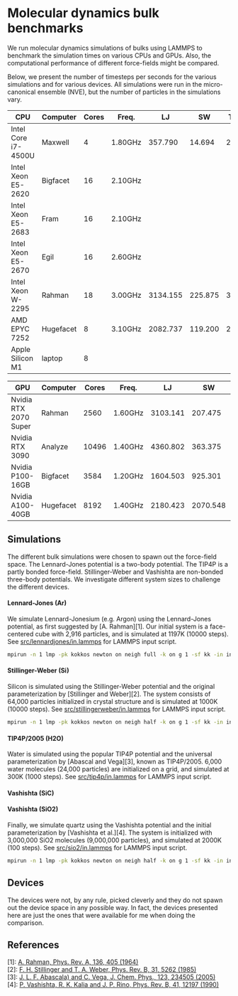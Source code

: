 # Molecular dynamics bulk benchmarks
We run molecular dynamics simulations of bulks using LAMMPS to benchmark the simulation times on various CPUs and GPUs. Also, the computational performance of different force-fields might be compared.

Below, we present the number of timesteps per seconds for the various simulations and for various devices. All simulations were run in the micro-canonical ensemble (NVE), but the number of particles in the simulations vary.


| CPU                   | Computer  | Cores | Freq.   | LJ       | SW       | TIP4P  | SiC | SiO2  |
|-----------------------|-----------|-------|---------|----------|----------|--------|-----|-------|
| Intel Core i7-4500U   | Maxwell   | 4     | 1.80GHz | 357.790  |  14.694  |  2.701 |     | 0.055 |
| Intel Xeon E5-2620    | Bigfacet  | 16    | 2.10GHz |          |          |        |     |       |
| Intel Xeon E5-2683    | Fram      | 16    | 2.10GHz |          |          |        |     |       |
| Intel Xeon E5-2670    | Egil      | 16    | 2.60GHz |          |          |        |     |       |
| Intel Xeon W-2295     | Rahman    | 18    | 3.00GHz | 3134.155 | 225.875  | 34.796 |     | 0.666 |
| AMD EPYC 7252         | Hugefacet | 8     | 3.10GHz | 2082.737 | 119.200  | 20.081 |     |       |
| Apple Silicon M1      | laptop    | 8     | 

| GPU                   | Computer  | Cores | Freq.   | LJ       | SW       | TIP4P  | SiC | SiO2  |
|-----------------------|-----------|-------|---------|----------|----------|--------|-----|-------|
| Nvidia RTX 2070 Super | Rahman    | 2560  | 1.60GHz | 3103.141 |  207.475 |   -    |     | GPUmem|
| Nvidia RTX 3090       | Analyze   | 10496 | 1.40GHz | 4360.802 |  363.375 |   -    |     | 2.165 |
| Nvidia P100-16GB      | Bigfacet  | 3584  | 1.20GHz | 1604.503 |  925.301 |   -    |     | 3.013 |
| Nvidia A100-40GB      | Hugefacet | 8192  | 1.40GHz | 2180.423 | 2070.548 |   -    |     | 14.647|

## Simulations
The different bulk simulations were chosen to spawn out the force-field space. The Lennard-Jones potential is a two-body potential. The TIP4P is a partly bonded force-field. Stillinger-Weber and Vashishta are non-bonded three-body potentials. We investigate different system sizes to challenge the different devices.

#### Lennard-Jones (Ar)
We simulate Lennard-Jonesium (e.g. Argon) using the Lennard-Jones potential, as first suggested by [A. Rahman][1]. Our initial system is a face-centered cube with 2,916 particles, and is simulated at 1197K (10000 steps). See [src/lennardjones/in.lammps](src/lennardjones/in.lammps) for LAMMPS input script.

```bash
mpirun -n 1 lmp -pk kokkos newton on neigh full -k on g 1 -sf kk -in in.lammps
```

#### Stillinger-Weber (Si)
Silicon is simulated using the Stillinger-Weber potential and the original parameterization by [Stillinger and Weber][2]. The system consists of 64,000 particles initialized in crystal structure and is simulated at 1000K (10000 steps). See [src/stillingerweber/in.lammps](src/stillingerweber/in.lammps) for LAMMPS input script.

```bash
mpirun -n 1 lmp -pk kokkos newton on neigh half -k on g 1 -sf kk -in in.lammps
```

#### TIP4P/2005 (H2O)
Water is simulated using the popular TIP4P potential and the universal parameterization by [Abascal and Vega][3], known as TIP4P/2005. 6,000 water molecules (24,000 particles) are initialized on a grid, and simulated at 300K (1000 steps). See [src/tip4p/in.lammps](src/tip4p/in.lammps) for LAMMPS input script.

#### Vashishta (SiC)

#### Vashishta (SiO2)
Finally, we simulate quartz using the Vashishta potential and the initial parameterization by [Vashishta et al.][4]. The system is initialized with 3,000,000 SiO2 molecules (9,000,000 particles), and simulated at 2000K (100 steps). See [src/sio2/in.lammps](src/sio2/in.lammps) for LAMMPS input script.

```bash
mpirun -n 1 lmp -pk kokkos newton on neigh half -k on g 1 -sf kk -in in.lammps
```

## Devices
The devices were not, by any rule, picked cleverly and they do not spawn out the device space in any possible way. In fact, the devices presented here are just the ones that were available for me when doing the comparison.

## References
[1]: [A. Rahman, Phys. Rev. A, 136, 405 (1964)](https://journals.aps.org/pr/abstract/10.1103/PhysRev.136.A405)  
[2]: [F. H. Stillinger and T. A. Weber, Phys. Rev. B, 31, 5262 (1985)](https://journals.aps.org/prb/abstract/10.1103/PhysRevB.31.5262)  
[3]: [J. L. F. Abascala) and C. Vega, J. Chem. Phys., 123, 234505 (2005)](https://aip.scitation.org/doi/10.1063/1.2121687)  
[4]: [P. Vashishta, R. K. Kalia and J. P. Rino, Phys. Rev. B, 41, 12197 (1990)](https://journals.aps.org/prb/abstract/10.1103/PhysRevB.41.12197)  
